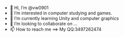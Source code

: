 - 👋 Hi, I’m @vw0901
- 👀 I’m interested in computer studying and games.
- 🌱 I’m currently learning Unity and computer graphics
- 💞️ I’m looking to collaborate on ...
- 📫 How to reach me ==> My QQ:3497262474

<!---
vw0901/vw0901 is a ✨ special ✨ repository because its `README.md` (this file) appears on your GitHub profile.
You can click the Preview link to take a look at your changes.
--->
